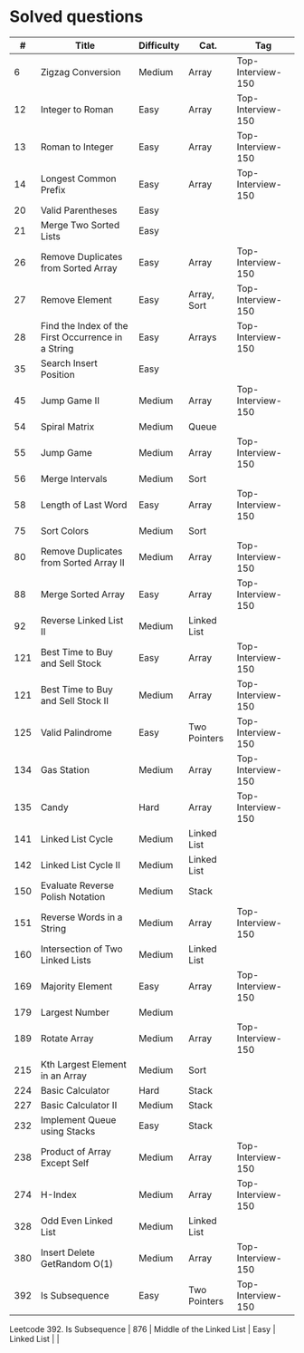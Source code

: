 # Solved questions

| #   | Title                                              | Difficulty | Cat.         | Tag               |
|-----|----------------------------------------------------|------------|--------------|-------------------|
| 6   | Zigzag Conversion                                  | Medium     | Array        | Top-Interview-150 |
| 12  | Integer to Roman                                   | Easy       | Array        | Top-Interview-150 |
| 13  | Roman to Integer                                   | Easy       | Array        | Top-Interview-150 |
| 14  | Longest Common Prefix                              | Easy       | Array        | Top-Interview-150 |
| 20  | Valid Parentheses                                  | Easy       |              |                   |
| 21  | Merge Two Sorted Lists                             | Easy       |              |                   |
| 26  | Remove Duplicates from Sorted Array                | Easy       | Array        | Top-Interview-150 |
| 27  | Remove Element                                     | Easy       | Array, Sort  | Top-Interview-150 |
| 28  | Find the Index of the First Occurrence in a String | Easy       | Arrays       | Top-Interview-150 |
| 35  | Search Insert Position                             | Easy       |              |                   |
| 45  | Jump Game II                                       | Medium     | Array        | Top-Interview-150 |
| 54  | Spiral Matrix                                      | Medium     | Queue        |                   |
| 55  | Jump Game                                          | Medium     | Array        | Top-Interview-150 |
| 56  | Merge Intervals                                    | Medium     | Sort         |                   |
| 58  | Length of Last Word                                | Easy       | Array        | Top-Interview-150 |
| 75  | Sort Colors                                        | Medium     | Sort         |                   |
| 80  | Remove Duplicates from Sorted Array II             | Medium     | Array        | Top-Interview-150 |
| 88  | Merge Sorted Array                                 | Easy       | Array        | Top-Interview-150 |
| 92  | Reverse Linked List II                             | Medium     | Linked List  |                   |
| 121 | Best Time to Buy and Sell Stock                    | Easy       | Array        | Top-Interview-150 |
| 121 | Best Time to Buy and Sell Stock II                 | Medium     | Array        | Top-Interview-150 |
| 125 | Valid Palindrome                                   | Easy       | Two Pointers | Top-Interview-150 |
| 134 | Gas Station                                        | Medium     | Array        | Top-Interview-150 |
| 135 | Candy                                              | Hard       | Array        | Top-Interview-150 |
| 141 | Linked List Cycle                                  | Medium     | Linked List  |                   |
| 142 | Linked List Cycle II                               | Medium     | Linked List  |                   |
| 150 | Evaluate Reverse Polish Notation                   | Medium     | Stack        |                   |
| 151 | Reverse Words in a String                          | Medium     | Array        | Top-Interview-150 |
| 160 | Intersection of Two Linked Lists                   | Medium     | Linked List  |                   |
| 169 | Majority Element                                   | Easy       | Array        | Top-Interview-150 |
| 179 | Largest Number                                     | Medium     |              |                   |
| 189 | Rotate Array                                       | Medium     | Array        | Top-Interview-150 |
| 215 | Kth Largest Element in an Array                    | Medium     | Sort         |                   |
| 224 | Basic Calculator                                   | Hard       | Stack        |                   |
| 227 | Basic Calculator II                                | Medium     | Stack        |                   |
| 232 | Implement Queue using Stacks                       | Easy       | Stack        |                   |
| 238 | Product of Array Except Self                       | Medium     | Array        | Top-Interview-150 |
| 274 | H-Index                                            | Medium     | Array        | Top-Interview-150 |
| 328 | Odd Even Linked List                               | Medium     | Linked List  |                   |
| 380 | Insert Delete GetRandom O(1)                       | Medium     | Array        | Top-Interview-150 |
| 392 | Is Subsequence                                     | Easy       | Two Pointers | Top-Interview-150 |

Leetcode 392. Is Subsequence
| 876 | Middle of the Linked List                          | Easy       | Linked List  |                   |
